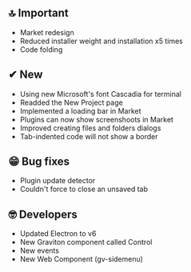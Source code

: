 ## 🔝 Important

* Market redesign
* Reduced installer weight and installation x5 times
* Code folding

## ✔ New

* Using new Microsoft's font Cascadia for terminal
* Readded the New Project page
* Implemented a loading bar in Market
* Plugins can now show screenshoots in Market
* Improved creating files and folders dialogs
* Tab-indented code will not show a border 

## 😁 Bug fixes

* Plugin update detector
* Couldn't force to close an unsaved tab

## 🤓 Developers

* Updated Electron to v6
* New Graviton component called Control 
* New events
* New Web Component (gv-sidemenu)